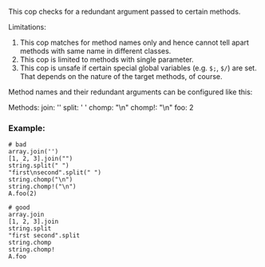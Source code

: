 This cop checks for a redundant argument passed to certain methods.

Limitations:

1. This cop matches for method names only and hence cannot tell apart
     methods with same name in different classes.
2. This cop is limited to methods with single parameter.
3. This cop is unsafe if certain special global variables (e.g. `$;`, `$/`) are set.
     That depends on the nature of the target methods, of course.

Method names and their redundant arguments can be configured like this:

Methods:
    join: ''
    split: ' '
    chomp: "\n"
    chomp!: "\n"
    foo: 2

### Example:
    # bad
    array.join('')
    [1, 2, 3].join("")
    string.split(" ")
    "first\nsecond".split(" ")
    string.chomp("\n")
    string.chomp!("\n")
    A.foo(2)

    # good
    array.join
    [1, 2, 3].join
    string.split
    "first second".split
    string.chomp
    string.chomp!
    A.foo